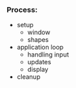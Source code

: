 ### Process:
- setup
    - window
    - shapes
- application loop
    - handling input
    - updates
    - display
- cleanup